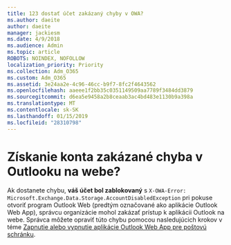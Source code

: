 ```yaml
---
title: 123 dostať účet zakázaný chyby v OWA?
ms.author: daeite
author: daeite
manager: jackiesm
ms.date: 4/9/2018
ms.audience: Admin
ms.topic: article
ROBOTS: NOINDEX, NOFOLLOW
localization_priority: Priority
ms.collection: Adm_O365
ms.custom: Adm_O365
ms.assetid: 3e24aa2e-4c96-46cc-b9f7-8fc2f4643562
ms.openlocfilehash: aaeee1f2bb35c0351149509aa7789f3484dd3879
ms.sourcegitcommit: d6ea5e9458a2b8ceaab3ac4bd483e1130b9a398a
ms.translationtype: MT
ms.contentlocale: sk-SK
ms.lasthandoff: 01/15/2019
ms.locfileid: "28310798"
---
```

# <a name="getting-an-account-disabled-error-in-outlook-on-the-web"></a>Získanie konta zakázané chyba v Outlooku na webe?

Ak dostanete chybu, **váš účet bol zablokovaný** s `X-OWA-Error: Microsoft.Exchange.Data.Storage.AccountDisabledException` pri pokuse otvoriť program Outlook Web (predtým označované ako aplikácie Outlook Web App), správcu organizácie mohol zakázať prístup k aplikácii Outlook na webe. Správca môžete opraviť túto chybu pomocou nasledujúcich krokov v téme [Zapnutie alebo vypnutie aplikácie Outlook Web App pre poštovú schránku](https://technet.microsoft.com/library/bb124124%28v=exchg.150%29.aspx).
  


